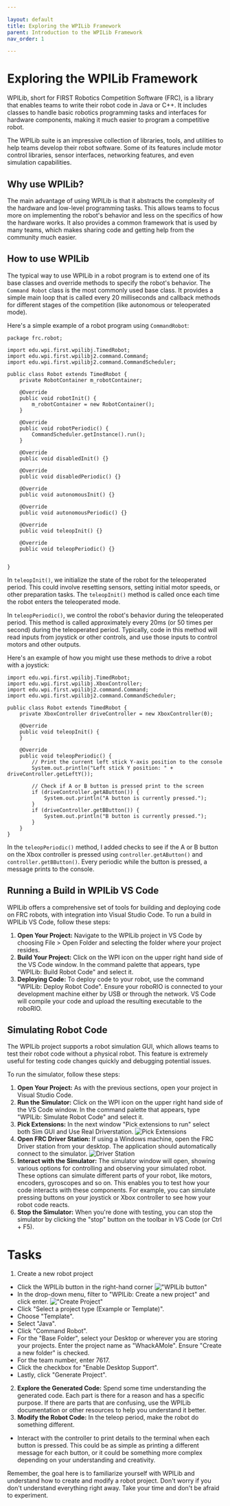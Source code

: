 ```yaml
---

layout: default
title: Exploring the WPILib Framework
parent: Introduction to the WPILib Framework
nav_order: 1

---
```


# Exploring the WPILib Framework

WPILib, short for FIRST Robotics Competition Software (FRC), is a library that enables teams to write their robot code in Java or C++. It includes classes to handle basic robotics programming tasks and interfaces for hardware components, making it much easier to program a competitive robot.

The WPILib suite is an impressive collection of libraries, tools, and utilities to help teams develop their robot software. Some of its features include motor control libraries, sensor interfaces, networking features, and even simulation capabilities.

## Why use WPILib?

The main advantage of using WPILib is that it abstracts the complexity of the hardware and low-level programming tasks. This allows teams to focus more on implementing the robot's behavior and less on the specifics of how the hardware works. It also provides a common framework that is used by many teams, which makes sharing code and getting help from the community much easier.

## How to use WPILib


The typical way to use WPILib in a robot program is to extend one of its base classes and override methods to specify the robot's behavior. The `Command Robot` class is the most commonly used base class. It provides a simple main loop that is called every 20 milliseconds and callback methods for different stages of the competition (like autonomous or teleoperated mode).

Here's a simple example of a robot program using `CommandRobot`:

    package frc.robot;

    import edu.wpi.first.wpilibj.TimedRobot;
    import edu.wpi.first.wpilibj2.command.Command;
    import edu.wpi.first.wpilibj2.command.CommandScheduler;
    
    public class Robot extends TimedRobot {
        private RobotContainer m_robotContainer;

        @Override
        public void robotInit() {
            m_robotContainer = new RobotContainer();
        } 

        @Override
        public void robotPeriodic() {
            CommandScheduler.getInstance().run();
        }

        @Override
        public void disabledInit() {}

        @Override
        public void disabledPeriodic() {}

        @Override
        public void autonomousInit() {}

        @Override
        public void autonomousPeriodic() {}

        @Override
        public void teleopInit() {}

        @Override
        public void teleopPeriodic() {}


    }


In `teleopInit()`, we initialize the state of the robot for the teleoperated period. This could involve resetting sensors, setting initial motor speeds, or other preparation tasks. The `teleopInit()` method is called once each time the robot enters the teleoperated mode.

In `teleopPeriodic()`, we control the robot's behavior during the teleoperated period. This method is called approximately every 20ms (or 50 times per second) during the teleoperated period. Typically, code in this method will read inputs from joystick or other controls, and use those inputs to control motors and other outputs.

Here's an example of how you might use these methods to drive a robot with a joystick:

    import edu.wpi.first.wpilibj.TimedRobot;
    import edu.wpi.first.wpilibj.XboxController;
    import edu.wpi.first.wpilibj2.command.Command;
    import edu.wpi.first.wpilibj2.command.CommandScheduler;

    public class Robot extends TimedRobot {
        private XboxController driveController = new XboxController(0);

        @Override
        public void teleopInit() {
        }

        @Override
        public void teleopPeriodic() {
            // Print the current left stick Y-axis position to the console
            System.out.println("Left stick Y position: " + driveController.getLeftY());

            // Check if A or B button is pressed print to the screen
            if (driveController.getAButton()) {
                System.out.println("A button is currently pressed.");
            }
            if (driveController.getBButton()) {
                System.out.println("B button is currently pressed.");
            }   
        }
    }

In the `teleopPeriodic()` method, I added checks to see if the A or B button on the Xbox controller is pressed using `controller.getAButton()` and `controller.getBButton()`. Every periodic while the button is pressed, a message prints to the console.

## Running a Build in WPILib VS Code
WPILib offers a comprehensive set of tools for building and deploying code on FRC robots, with integration into Visual Studio Code. To run a build in WPILib VS Code, follow these steps:
1. **Open Your Project:** Navigate to the WPILib project in VS Code by choosing File > Open Folder and selecting the folder where your project resides.
2. **Build Your Project:** Click on the WPI icon on the upper right hand side of the VS Code window. In the command palette that appears, type "WPILib: Build Robot Code" and select it.
3. **Deploying Code:** To deploy code to your robot, use the command "WPILib: Deploy Robot Code". Ensure your roboRIO is connected to your development machine either by USB or through the network. VS Code will compile your code and upload the resulting executable to the roboRIO.

## Simulating Robot Code
The WPILib project supports a robot simulation GUI, which allows teams to test their robot code without a physical robot. This feature is extremely useful for testing code changes quickly and debugging potential issues.

To run the simulator, follow these steps:
1. **Open Your Project:** As with the previous sections, open your project in Visual Studio Code.
2. **Run the Simulator:** Click on the WPI icon on the upper right hand side of the VS Code window. In the command palette that appears, type "WPILib: Simulate Robot Code" and select it.
3. **Pick Extensions:** In the next window "Pick extensions to run" select both Sim GUI and Use Real Driverstation.
![Pick Extensions](../../images/pickextensions.png)
4. **Open FRC Driver Station:** If using a Windows machine, open the FRC Driver station from your desktop. The application should automatically connect to the simulator.
![Driver Station](../../images/driverstation.png)
5. **Interact with the Simulator:** The simulator window will open, showing various options for controlling and observing your simulated robot. These options can simulate different parts of your robot, like motors, encoders, gyroscopes and so on. This enables you to test how your code interacts with these components. For example, you can simulate pressing buttons on your joystick or Xbox controller to see how your robot code reacts.
6. **Stop the Simulator:** When you're done with testing, you can stop the simulator by clicking the "stop" button on the toolbar in VS Code (or Ctrl + F5).

# Tasks
1. Create a new robot project
* Click the WPILib button in the right-hand corner
!["WPILib button"](../../images/wpilibbutton.png)
* In the drop-down menu, filter to "WPILib: Create a new project" and click enter.
!["Create Project"](../../images/createproject.png)
* Click "Select a project type (Example or Template)".
* Choose "Template".
* Select "Java".
* Click "Command Robot".
* For the "Base Folder", select your Desktop or wherever you are storing your projects. Enter the project name as "WhackAMole". Ensure "Create a new folder" is checked.
* For the team number, enter 7617.
* Click the checkbox for "Enable Desktop Support".
* Lastly, click "Generate Project".
2. **Explore the Generated Code:** Spend some time understanding the generated code. Each part is there for a reason and has a specific purpose. If there are parts that are confusing, use the WPILib documentation or other resources to help you understand it better.
3. **Modify the Robot Code:** In the teleop period, make the robot do something different. 
* Interact with the controller to print details to the terminal when each button is pressed. This could be as simple as printing a different message for each button, or it could be something more complex depending on your understanding and creativity.

Remember, the goal here is to familiarize yourself with WPILib and understand how to create and modify a robot project. Don't worry if you don't understand everything right away. Take your time and don't be afraid to experiment.

